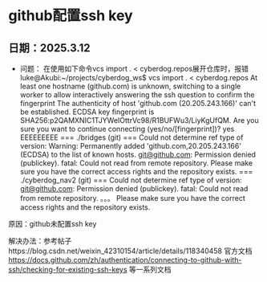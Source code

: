 # github配置ssh key
## 日期：2025.3.12

+ 问题： 在使用如下命令vcs import . < cyberdog.repos展开仓库时，报错luke@Akubi:~/projects/cyberdog_ws$ vcs import . < cyberdog.repos
At least one hostname (github.com) is unknown, switching to a single worker to allow interactively answering the ssh question to confirm the fingerprint
The authenticity of host 'github.com (20.205.243.166)' can't be established.
ECDSA key fingerprint is SHA256:p2QAMXNIC1TJYWeIOttrVc98/R1BUFWu3/LiyKgUfQM.
Are you sure you want to continue connecting (yes/no/[fingerprint])? yes
EEEEEEEEE
=== ./bridges (git) ===
Could not determine ref type of version: Warning: Permanently added 'github.com,20.205.243.166' (ECDSA) to the list of known hosts.
git@github.com: Permission denied (publickey).
fatal: Could not read from remote repository.
Please make sure you have the correct access rights
and the repository exists.
=== ./cyberdog_nav2 (git) ===
Could not determine ref type of version: git@github.com: Permission denied (publickey).
fatal: Could not read from remote repository.
。。。
Please make sure you have the correct access rights
and the repository exists.

原因：github未配置ssh key

解决办法：参考帖子https://blog.csdn.net/weixin_42310154/article/details/118340458
官方文档
https://docs.github.com/zh/authentication/connecting-to-github-with-ssh/checking-for-existing-ssh-keys
等一系列文档